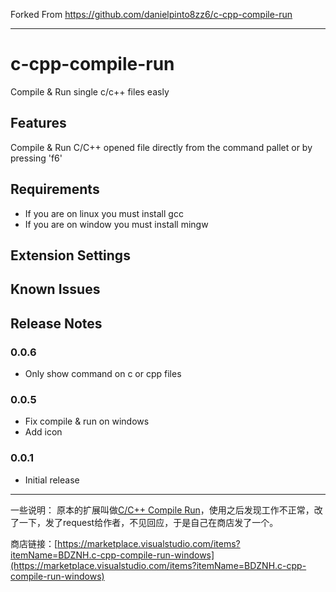 
Forked From https://github.com/danielpinto8zz6/c-cpp-compile-run

-----

# c-cpp-compile-run 

Compile & Run single c/c++ files easly

## Features

Compile & Run C/C++ opened file directly from the command pallet or by pressing 'f6'

## Requirements

* If you are on linux you must install gcc
* If you are on window you must install mingw

## Extension Settings

## Known Issues

## Release Notes

### 0.0.6
- Only show command on c or cpp files

### 0.0.5
- Fix compile & run on windows
- Add icon

### 0.0.1

- Initial release

-----

一些说明：
原本的扩展叫做[C/C++ Compile Run](https://marketplace.visualstudio.com/items?itemName=danielpinto8zz6.c-cpp-compile-run)，使用之后发现工作不正常，改了一下，发了request给作者，不见回应，于是自己在商店发了一个。

商店链接：[https://marketplace.visualstudio.com/items?itemName=BDZNH.c-cpp-compile-run-windows](https://marketplace.visualstudio.com/items?itemName=BDZNH.c-cpp-compile-run-windows)